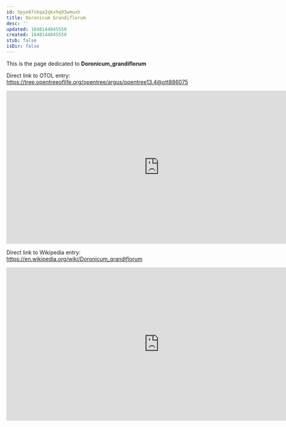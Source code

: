 ```yaml
---
id: 5pye07skqa2qkxhq93wmuxh
title: Doronicum Grandiflorum
desc: ''
updated: 1648144045559
created: 1648144045559
stub: false
isDir: false
---
```

This is the page dedicated to **Doronicum_grandiflorum**


Direct link to OTOL entry: https://tree.opentreeoflife.org/opentree/argus/opentree13.4@ott886075



<html>
    <body>
    <iframe src="https://tree.opentreeoflife.org/opentree/argus/opentree13.4@ott886075"
    width="800" height="400" frameborder="0" allowfullscreen> </iframe>
    </body>
</html>
    


Direct link to Wikipedia entry: https://en.wikipedia.org/wiki/Doronicum_grandiflorum



<html>
    <body>
    <iframe src="https://en.wikipedia.org/wiki/Doronicum_grandiflorum"
    width="800" height="400" frameborder="0" allowfullscreen> </iframe>
    </body>
</html>
    
